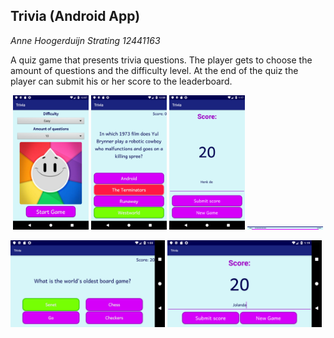 ## Trivia (Android App)


*Anne Hoogerduijn Strating*
*12441163*


A quiz game that presents trivia questions. The player gets to choose the amount of questions and the difficulty level.
At the end of the quiz the player can submit his or her score to the leaderboard.


<p align="center">
  <img src="https://github.com/AnneHS/Trivia/blob/master/app/doc/start.png" height="5%" width="24%"/> <img
  src="https://github.com/AnneHS/Trivia/blob/master/app/doc/question_portret.png" height="5%" width="24%"/> <img 
  src="https://github.com/AnneHS/Trivia/blob/master/app/doc/score_portret.png" height="5%" width="24%"/> <img 
  src="https://github.com/AnneHS/Trivia/blob/master/app/doc/leaderboard.PNG" height="5" width="24%"/>     
  
  <img src="https://github.com/AnneHS/Trivia/blob/master/app/doc/question_landscape.png" height="20%" width="49%"/> <img 
  src="https://github.com/AnneHS/Trivia/blob/master/app/doc/score_landscape.png" height="20%" width="49%"/> 
</p>

